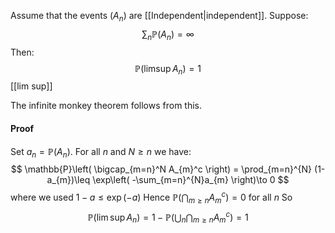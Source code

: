 Assume that the events $(A_{n})$ are [[Independent|independent]].
Suppose:
$$
\sum_{n} \mathbb{P}(A_{n}) = \infty
$$
Then:
$$
\mathbb{P}(\limsup A_{n}) = 1
$$
[[lim sup]]

The infinite monkey theorem follows from this.

#### Proof
Set $a_{n}=\mathbb{P}(A_{n})$. 
For all $n$ and $N\geq n$ we have:
$$
\mathbb{P}\left( \bigcap_{m=n}^N A_{m}^c \right) = \prod_{m=n}^{N} (1-a_{m})\leq \exp\left( -\sum_{m=n}^{N}a_{m} \right)\to 0
$$
where we used $1-a\leq \exp(-a)$
Hence $\mathbb{P}\left( \bigcap_{m\geq n}A_{m}^c \right)=0$ for all $n$
So 
$$
\mathbb{P}(\lim\sup A_{n})=1-\mathbb{P}\left( \bigcup _{n}\bigcap_{m\geq n}A_{m}^c \right)=1
$$
